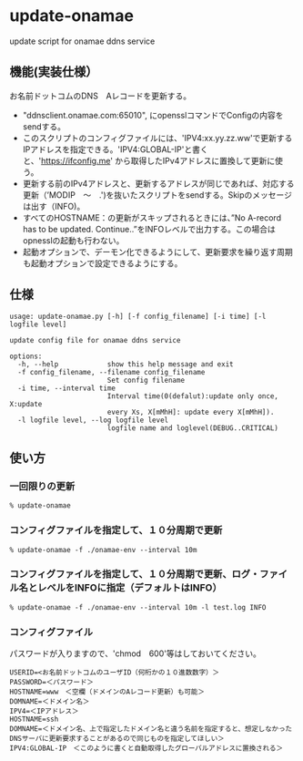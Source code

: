 # update-onamae
update script for onamae ddns service

## 機能(実装仕様）
お名前ドットコムのDNS　Aレコードを更新する。
- "ddnsclient.onamae.com:65010", にopensslコマンドでConfigの内容をsendする。
- このスクリプトのコンフィグファイルには、'IPV4:xx.yy.zz.ww'で更新するIPアドレスを指定できる。'IPV4:GLOBAL-IP'と書くと、'https://ifconfig.me'
から取得したIPv4アドレスに置換して更新に使う。
- 更新する前のIPv4アドレスと、更新するアドレスが同じであれば、対応する更新（’MODIP　〜　.')を抜いたスクリプトをsendする。Skipのメッセージは出す（INFO)。
- すべてのHOSTNAME：の更新がスキップされるときには、”No A-record has to be updated. Continue..”をINFOレベルで出力する。この場合はopnesslの起動も行わない。
- 起動オプションで、デーモン化できるようにして、更新要求を繰り返す周期も起動オプションで設定できるようにする。

## 仕様

```
usage: update-onamae.py [-h] [-f config_filename] [-i time] [-l logfile level]

update config file for onamae ddns service

options:
  -h, --help            show this help message and exit
  -f config_filename, --filename config_filename
                        Set config filename
  -i time, --interval time
                        Interval time(0(defalut):update only once, X:update
                        every Xs, X[mMhH]: update every X[mMhH]).
  -l logfile level, --log logfile level
                        logfile name and loglevel(DEBUG..CRITICAL)
```

## 使い方
### 一回限りの更新
```
% update-onamae
```
### コンフィグファイルを指定して、１０分周期で更新
```
% update-onamae -f ./onamae-env --interval 10m
```
### コンフィグファイルを指定して、１０分周期で更新、ログ・ファイル名とレベルをINFOに指定（デフォルトはINFO）
```
% update-onamae -f ./onamae-env --interval 10m -l test.log INFO
```
### コンフィグファイル
パスワードが入りますので、'chmod　600'等はしておいてください。

```
USERID=<お名前ドットコムのユーザID（何桁かの１０進数数字）＞
PASSWORD=＜パスワード＞
HOSTNAME=www　＜空欄（ドメインのAレコード更新）も可能＞
DOMNAME=＜ドメイン名＞
IPV4=＜IPアドレス＞
HOSTNAME=ssh
DOMNAME=＜ドメイン名、上で指定したドメイン名と違う名前を指定すると、想定しなかったDNSサーバに更新要求することがあるので同じものを指定してほしい＞
IPV4:GLOBAL-IP　＜このように書くと自動取得したグローバルアドレスに置換される＞
```
